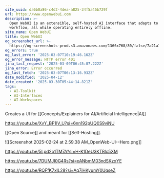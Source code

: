 ```yaml
---
site_uuid: da6b8a86-c4d2-4dea-a825-34f5a45b729f
url: https://www.openwebui.com
description: >-
  Open WebUI is an extensible, self-hosted AI interface that adapts to your
  workflow, all while operating entirely offline.
site_name: Open WebUI
title: Open WebUI
og_screenshot_url: >-
  https://og-screenshots-prod.s3.amazonaws.com/1366x768/80/false/7a21a1eab0163b92630bb1dec4d0a75059952c9aaf66e3cd0b14ac0d5640742b.jpeg
og_errors: true
og_last_error: '2025-03-07T10:19:46.162Z'
og_error_message: HTTP error 401
jina_last_request: '2025-03-09T06:45:07.222Z'
jina_error: Error occurred
og_last_fetch: '2025-03-07T06:13:16.932Z'
date_modified: '2025-04-12'
date_created: '2025-03-30T05:44:14.821Z'
tags:
  - AI-Toolkit
  - AI-Interfaces
  - AI-Workspaces
---
```

































































































Creates a UI for [[Concepts/Explainers for AI/Artificial Intelligence|AI]]

https://youtu.be/XvY_BF1IV_U?si=6nn192pUQ0S9viNU

[[Open Source]] and meant for [[Self-Hosting]].

![[Screenshot 2025-02-24 at 2.59.38 AM_OpenWeb-UI--Hero.png]]

https://youtu.be/5Lpd2o1TM7A?si=H-K1DeU3KTBlc5XM

https://youtu.be/7DUMJI0G4Rs?si=xANbmM03ndSKzxYE

https://youtu.be/RQFfK7xIL28?si=Aq7iHKyumY0UqseZ
